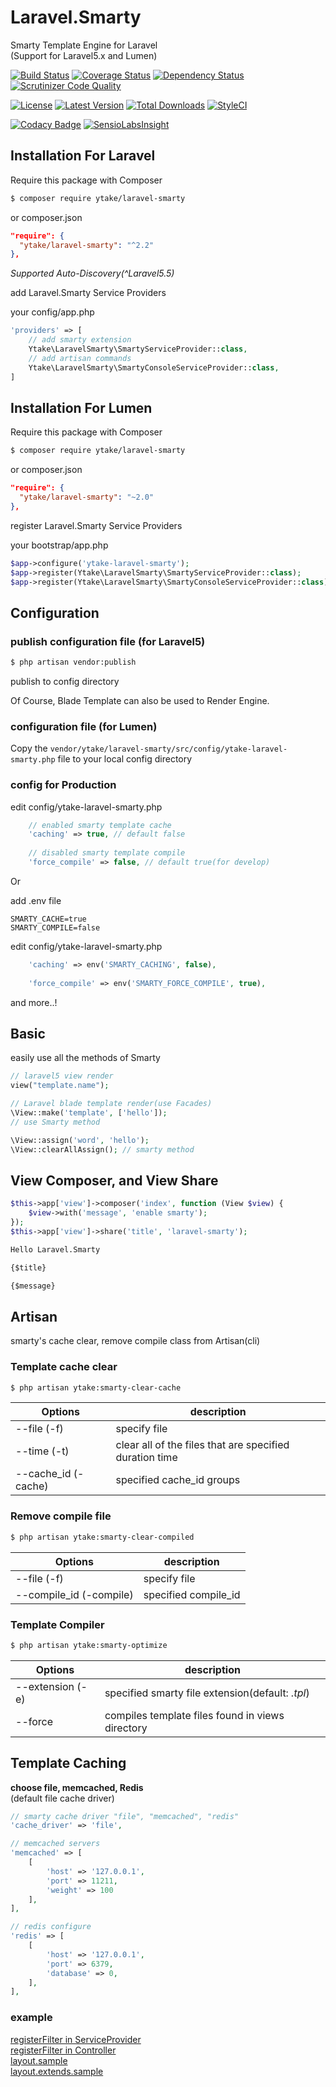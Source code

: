 # Laravel.Smarty

Smarty Template Engine for Laravel  
(Support for Laravel5.x and Lumen)

[![Build Status](http://img.shields.io/travis/ytake/Laravel.Smarty/master.svg?style=flat-square)](https://travis-ci.org/ytake/Laravel.Smarty)
[![Coverage Status](http://img.shields.io/coveralls/ytake/Laravel.Smarty/master.svg?style=flat-square)](https://coveralls.io/r/ytake/Laravel.Smarty?branch=master)
[![Dependency Status](https://www.versioneye.com/user/projects/541bfc296936193b68000060/badge.svg?style=flat-square)](https://www.versioneye.com/user/projects/541bfc296936193b68000060)
[![Scrutinizer Code Quality](http://img.shields.io/scrutinizer/g/ytake/Laravel.Smarty.svg?style=flat-square)](https://scrutinizer-ci.com/g/ytake/Laravel.Smarty/?branch=master)

[![License](http://img.shields.io/packagist/l/ytake/laravel-smarty.svg?style=flat-square)](https://packagist.org/packages/ytake/laravel-smarty)
[![Latest Version](http://img.shields.io/packagist/v/ytake/laravel-smarty.svg?style=flat-square)](https://packagist.org/packages/ytake/laravel-smarty)
[![Total Downloads](http://img.shields.io/packagist/dt/ytake/laravel-smarty.svg?style=flat-square)](https://packagist.org/packages/ytake/laravel-smarty)
[![StyleCI](https://styleci.io/repos/24187404/shield)](https://styleci.io/repos/24187404)

[![Codacy Badge](https://img.shields.io/codacy/grade/9d96e9d8faae4302b3b7e534d0a24449.svg?style=flat-square)](https://www.codacy.com/app/yuuki-takezawa/Laravel-Smarty?utm_source=github.com&amp;utm_medium=referral&amp;utm_content=ytake/Laravel.Smarty&amp;utm_campaign=Badge_Grade)
[![SensioLabsInsight](https://img.shields.io/sensiolabs/i/3837c7b1-ea1e-4db1-8189-f556b14f2ce5.svg?style=flat-square)](https://insight.sensiolabs.com/projects/3837c7b1-ea1e-4db1-8189-f556b14f2ce5)

## Installation For Laravel
Require this package with Composer

```bash
$ composer require ytake/laravel-smarty
```

or composer.json 

```json
"require": {
  "ytake/laravel-smarty": "^2.2"
},
```

*Supported Auto-Discovery(^Laravel5.5)*

add Laravel.Smarty Service Providers

your config/app.php 
```php
'providers' => [
    // add smarty extension
    Ytake\LaravelSmarty\SmartyServiceProvider::class, 
    // add artisan commands  
    Ytake\LaravelSmarty\SmartyConsoleServiceProvider::class, 
]
```

## Installation For Lumen
Require this package with Composer

```bash
$ composer require ytake/laravel-smarty
```

or composer.json 

```json
"require": {
  "ytake/laravel-smarty": "~2.0"
},
```

register Laravel.Smarty Service Providers

your bootstrap/app.php 
```php
$app->configure('ytake-laravel-smarty');
$app->register(Ytake\LaravelSmarty\SmartyServiceProvider::class);
$app->register(Ytake\LaravelSmarty\SmartyConsoleServiceProvider::class);
```

## Configuration

### publish configuration file (for Laravel5)

```bash
$ php artisan vendor:publish
```

publish to config directory

Of Course, Blade Template can also be used to Render Engine.

### configuration file (for Lumen)

Copy the `vendor/ytake/laravel-smarty/src/config/ytake-laravel-smarty.php` file to your local config directory

### config for Production
edit config/ytake-laravel-smarty.php

```php
    // enabled smarty template cache
    'caching' => true, // default false
    
    // disabled smarty template compile
    'force_compile' => false, // default true(for develop)
```

Or

add .env file
```
SMARTY_CACHE=true
SMARTY_COMPILE=false
```

edit config/ytake-laravel-smarty.php
 
```php
    'caching' => env('SMARTY_CACHING', false),
   
    'force_compile' => env('SMARTY_FORCE_COMPILE', true),
```

and more..!

## Basic
easily use all the methods of Smarty  

```php
// laravel5 view render
view("template.name");

// Laravel blade template render(use Facades)
\View::make('template', ['hello']);
// use Smarty method

\View::assign('word', 'hello');  
\View::clearAllAssign(); // smarty method
```

## View Composer, and View Share

```php
$this->app['view']->composer('index', function (View $view) {
    $view->with('message', 'enable smarty');
});
$this->app['view']->share('title', 'laravel-smarty');

```

```html
Hello Laravel.Smarty

{$title}

{$message}
```

## Artisan
smarty's cache clear, remove compile class from Artisan(cli)

### Template cache clear
```bash
$ php artisan ytake:smarty-clear-cache
```

| Options  | description |
| ------------- | ------------- |
| --file (-f) | specify file |
| --time (-t) | clear all of the files that are specified duration time |
| --cache_id (-cache) | specified cache_id groups |

### Remove compile file

```bash
$ php artisan ytake:smarty-clear-compiled
```

| Options  | description |
| ------------- | ------------- |
| --file (-f) | specify file |
| --compile_id (-compile) | specified compile_id |

### Template Compiler
 
```bash
$ php artisan ytake:smarty-optimize
```

| Options  | description |
| ------------- | ------------- |
| --extension (-e) | specified smarty file extension(default: *.tpl*) |
| --force | compiles template files found in views directory  |

## Template Caching

**choose file, memcached, Redis**  
(default file cache driver)  

```php
// smarty cache driver "file", "memcached", "redis"
'cache_driver' => 'file',

// memcached servers
'memcached' => [
    [
        'host' => '127.0.0.1',
        'port' => 11211,
        'weight' => 100
    ],
],

// redis configure
'redis' => [
    [
        'host' => '127.0.0.1',
        'port' => 6379,
        'database' => 0,
    ],
],
```

### example
[registerFilter in ServiceProvider](https://gist.github.com/ytake/e8c834e88473ea3f10e7)  
[registerFilter in Controller](https://gist.github.com/ytake/1a6f1d5312b552bc83ff)  
[layout.sample](https://gist.github.com/ytake/11345539)  
[layout.extends.sample](https://gist.github.com/ytake/11345614)

